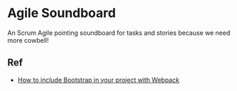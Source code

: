 # Agile Soundboard
An Scrum Agile pointing soundboard for tasks and stories because we need more cowbell!

## Ref
* [How to include Bootstrap in your project with Webpack](https://stevenwestmoreland.com/2018/01/how-to-include-bootstrap-in-your-project-with-webpack.html)